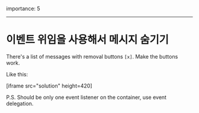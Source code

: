 importance: 5

---

# 이벤트 위임을 사용해서 메시지 숨기기

There's a list of messages with removal buttons `[x]`. Make the buttons work.

Like this:

[iframe src="solution" height=420]

P.S. Should be only one event listener on the container, use event delegation.
